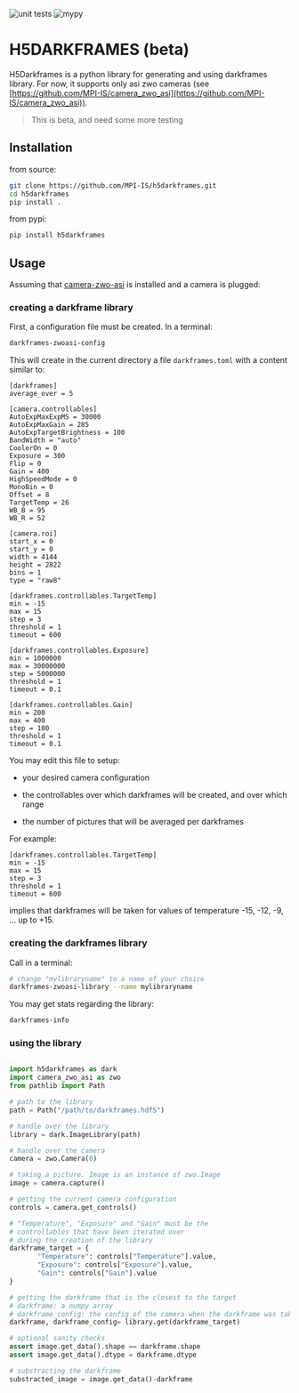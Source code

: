 ![unit tests](https://github.com/MPI-IS/h5darkframes/actions/workflows/tests.yaml/badge.svg)
![mypy](https://github.com/MPI-IS/h5darkframes/actions/workflows/python_mypy.yml/badge.svg)

# H5DARKFRAMES (beta)

H5Darkframes is a python library for generating and using darkframes library.
For now, it supports only asi zwo cameras (see [https://github.com/MPI-IS/camera_zwo_asi](https://github.com/MPI-IS/camera_zwo_asi)).

> This is beta, and need some more testing


## Installation

from source:

```bash
git clone https://github.com/MPI-IS/h5darkframes.git
cd h5darkframes
pip install .
```

from pypi:
```bash
pip install h5darkframes
```

## Usage

Assuming that [camera-zwo-asi](https://github.com/MPI-IS/camera_zwo_asi) is installed and a camera is plugged:

### creating a darkframe library

First, a configuration file must be created. In a terminal:

```bash
darkframes-zwoasi-config
```

This will create in the current directory a file ```darkframes.toml``` with a content similar to:

```
[darkframes]
average_over = 5

[camera.controllables]
AutoExpMaxExpMS = 30000
AutoExpMaxGain = 285
AutoExpTargetBrightness = 100
BandWidth = "auto"
CoolerOn = 0
Exposure = 300
Flip = 0
Gain = 400
HighSpeedMode = 0
MonoBin = 0
Offset = 8
TargetTemp = 26
WB_B = 95
WB_R = 52

[camera.roi]
start_x = 0
start_y = 0
width = 4144
height = 2822
bins = 1
type = "raw8"

[darkframes.controllables.TargetTemp]
min = -15
max = 15
step = 3
threshold = 1
timeout = 600

[darkframes.controllables.Exposure]
min = 1000000
max = 30000000
step = 5000000
threshold = 1
timeout = 0.1

[darkframes.controllables.Gain]
min = 200
max = 400
step = 100
threshold = 1
timeout = 0.1
```

You may edit this file to setup:

- your desired camera configuration

- the controllables over which darkframes will be created, and over which range

- the number of pictures that will be averaged per darkframes


For example:

```
[darkframes.controllables.TargetTemp]
min = -15
max = 15
step = 3
threshold = 1
timeout = 600
```

implies that darkframes will be taken for values of temperature -15, -12, -9, ... up to +15.

### creating the darkframes library

Call in a terminal:

```bash
# change "mylibraryname" to a name of your choice
darkframes-zwoasi-library --name mylibraryname
```

You may get stats regarding the library:

```bash
darkframes-info
```

### using the library

```python

import h5darkframes as dark
import camera_zwo_asi as zwo
from pathlib import Path

# path to the library
path = Path("/path/to/darkframes.hdf5")

# handle over the library
library = dark.ImageLibrary(path)

# handle over the camera
camera = zwo.Camera(0)

# taking a picture. Image is an instance of zwo.Image
image = camera.capture()

# getting the current camera configuration
controls = camera.get_controls()

# "Temperature", "Exposure" and "Gain" must be the
# controllables that have been iterated over
# during the creation of the library
darkframe_target = {
       "Temperature": controls["Temperature"].value,
       "Exposure": controls["Exposure"].value,
       "Gain": controls["Gain"].value
}

# getting the darkframe that is the closest to the target
# darkframe: a numpy array
# darkframe_config: the config of the camera when the darkframe was taken
darkframe, darkframe_config= library.get(darkframe_target)

# optional sanity checks
assert image.get_data().shape == darkframe.shape
assert image.get_data().dtype = darkframe.dtype

# substracting the darkframe
substracted_image = image.get_data()-darkframe


```